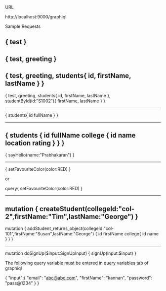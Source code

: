 URL

http://localhost:9000/graphiql


Sample Requests

{
  test
}
-----------------
{
  test,
  greeting 
}
-------------------
{
  test,
  greeting,
  students{
    id,
    firstName,
    lastName
  }
}
------------------
{
  test,
  greeting,
  students{
    id,
    firstName,
    lastName
  },
  studentById(id:"S1002"){
    firstName,
    lastName
  }
}

----------------------
{
   students{
      id
      fullName
   }
}

------------------------
{
  students {
    id
    fullName
    college {
      id
      name
      location
      rating
    }
  }
}
-------------------------
{
  sayHello(name:"Prabhakaran")
}

-------------------------

{
  setFavouriteColor(color:RED)
}

or

query{
  setFavouriteColor(color:RED)
}

--------------------------
mutation {
   createStudent(collegeId:"col-2",firstName:"Tim",lastName:"George")
}
--------------------------
mutation {
   addStudent_returns_object(collegeId:"col-101",firstName:"Susan",lastName:"George") {
      id
      firstName
      college{
         id
         name
      }
   }
}

-------------------------------
mutation doSignUp($input:SignUpInput) {
   signUp(input:$input)
}

The following query variable must be entered in query variables tab of graphiql


{
   "input":{
      "email": "abc@abc.com",
      "firstName": "kannan",
      "password": "pass@1234"
   }
}
